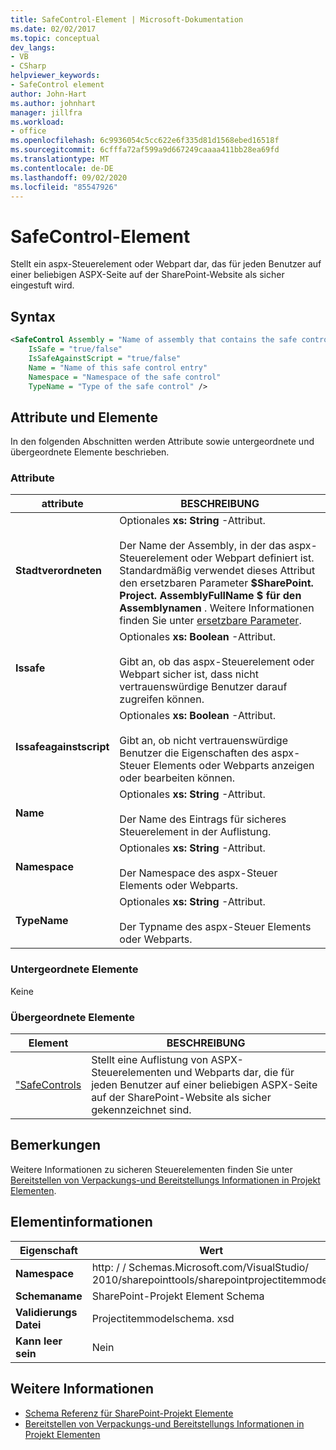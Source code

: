 ```yaml
---
title: SafeControl-Element | Microsoft-Dokumentation
ms.date: 02/02/2017
ms.topic: conceptual
dev_langs:
- VB
- CSharp
helpviewer_keywords:
- SafeControl element
author: John-Hart
ms.author: johnhart
manager: jillfra
ms.workload:
- office
ms.openlocfilehash: 6c9936054c5cc622e6f335d81d1568ebed16518f
ms.sourcegitcommit: 6cfffa72af599a9d667249caaaa411bb28ea69fd
ms.translationtype: MT
ms.contentlocale: de-DE
ms.lasthandoff: 09/02/2020
ms.locfileid: "85547926"
---
```

# <a name="safecontrol-element"></a>SafeControl-Element
  Stellt ein aspx-Steuerelement oder Webpart dar, das für jeden Benutzer auf einer beliebigen ASPX-Seite auf der SharePoint-Website als sicher eingestuft wird.

## <a name="syntax"></a>Syntax

```xml
<SafeControl Assembly = "Name of assembly that contains the safe control"
    IsSafe = "true/false"
    IsSafeAgainstScript = "true/false"
    Name = "Name of this safe control entry"
    Namespace = "Namespace of the safe control"
    TypeName = "Type of the safe control" />
```

## <a name="attributes-and-elements"></a>Attribute und Elemente
 In den folgenden Abschnitten werden Attribute sowie untergeordnete und übergeordnete Elemente beschrieben.

### <a name="attributes"></a>Attribute

|attribute|BESCHREIBUNG|
|---------------|-----------------|
|**Stadtverordneten**|Optionales **xs: String** -Attribut.<br /><br /> Der Name der Assembly, in der das aspx-Steuerelement oder Webpart definiert ist. Standardmäßig verwendet dieses Attribut den ersetzbaren Parameter **$SharePoint. Project. AssemblyFullName $ für den Assemblynamen** . Weitere Informationen finden Sie unter [ersetzbare Parameter](../sharepoint/replaceable-parameters.md).|
|**Issafe**|Optionales **xs: Boolean** -Attribut.<br /><br /> Gibt an, ob das aspx-Steuerelement oder Webpart sicher ist, dass nicht vertrauenswürdige Benutzer darauf zugreifen können.|
|**Issafeagainstscript**|Optionales **xs: Boolean** -Attribut.<br /><br /> Gibt an, ob nicht vertrauenswürdige Benutzer die Eigenschaften des aspx-Steuer Elements oder Webparts anzeigen oder bearbeiten können.|
|**Name**|Optionales **xs: String** -Attribut.<br /><br /> Der Name des Eintrags für sicheres Steuerelement in der Auflistung.|
|**Namespace**|Optionales **xs: String** -Attribut.<br /><br /> Der Namespace des aspx-Steuer Elements oder Webparts.|
|**TypeName**|Optionales **xs: String** -Attribut.<br /><br /> Der Typname des aspx-Steuer Elements oder Webparts.|

### <a name="child-elements"></a>Untergeordnete Elemente
 Keine

### <a name="parent-elements"></a>Übergeordnete Elemente

|Element|BESCHREIBUNG|
|-------------|-----------------|
|["SafeControls](../sharepoint/safecontrols-element.md)|Stellt eine Auflistung von ASPX-Steuerelementen und Webparts dar, die für jeden Benutzer auf einer beliebigen ASPX-Seite auf der SharePoint-Website als sicher gekennzeichnet sind.|

## <a name="remarks"></a>Bemerkungen
 Weitere Informationen zu sicheren Steuerelementen finden Sie unter [Bereitstellen von Verpackungs-und Bereitstellungs Informationen in Projekt Elementen](../sharepoint/providing-packaging-and-deployment-information-in-project-items.md).

## <a name="element-information"></a>Elementinformationen

|Eigenschaft|Wert|
|-|-|
|**Namespace**|http: \/ \/ Schemas.Microsoft.com/VisualStudio/<br>2010/sharepointtools/sharepointprojectitemmodel|
|**Schemaname**|SharePoint-Projekt Element Schema|
|**Validierungs Datei**|Projectitemmodelschema. xsd|
|**Kann leer sein**|Nein|

## <a name="see-also"></a>Weitere Informationen
- [Schema Referenz für SharePoint-Projekt Elemente](../sharepoint/sharepoint-project-item-schema-reference.md)
- [Bereitstellen von Verpackungs-und Bereitstellungs Informationen in Projekt Elementen](../sharepoint/providing-packaging-and-deployment-information-in-project-items.md)
